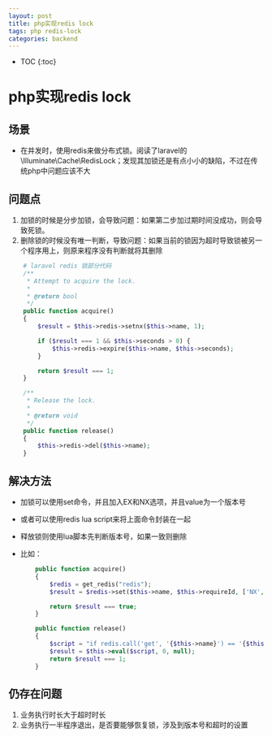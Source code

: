 ```yaml
---
layout: post
title: php实现redis lock
tags: php redis-lock
categories: backend
---
```


* TOC
{:toc}

# php实现redis lock

## 场景

- 在并发时，使用redis来做分布式锁。阅读了laravel的\Illuminate\Cache\RedisLock；发现其加锁还是有点小小的缺陷，不过在传统php中问题应该不大

## 问题点

1. 加锁的时候是分步加锁，会导致问题：如果第二步加过期时间没成功，则会导致死锁。
2. 删除锁的时候没有唯一判断，导致问题：如果当前的锁因为超时导致锁被另一个程序用上，则原来程序没有判断就将其删除

```php
    # laravel redis 锁部分代码
    /**
     * Attempt to acquire the lock.
     *
     * @return bool
     */
    public function acquire()
    {
        $result = $this->redis->setnx($this->name, 1);

        if ($result === 1 && $this->seconds > 0) {
            $this->redis->expire($this->name, $this->seconds);
        }

        return $result === 1;
    }

    /**
     * Release the lock.
     *
     * @return void
     */
    public function release()
    {
        $this->redis->del($this->name);
    }
```

## 解决方法

* 加锁可以使用set命令，并且加入EX和NX选项，并且value为一个版本号
* 或者可以使用redis lua script来将上面命令封装在一起
* 释放锁则使用lua脚本先判断版本号，如果一致则删除
* 比如：

    ```php
        public function acquire()
        {
            $redis = get_redis("redis");
            $result = $redis->set($this->name, $this->requireId, ['NX', 'EX' => $this->second]);

            return $result === true;
        }

        public function release()
        {
            $script = "if redis.call('get', '{$this->name}') == '{$this->requireId}' then return redis.call('del', '{$this->name}') else return 0 end";
            $result = $this->eval($script, 0, null);
            return $result === 1;
        }
    ```

## 仍存在问题

1. 业务执行时长大于超时时长
2. 业务执行一半程序退出，是否要能够恢复锁，涉及到版本号和超时的设置
